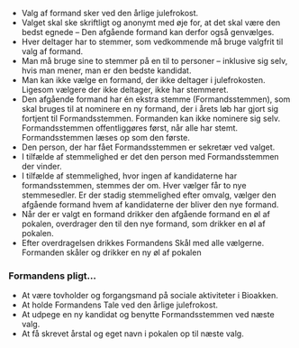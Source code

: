 - Valg af formand sker ved den årlige julefrokost.
- Valget skal ske skriftligt og anonymt med øje for, at det skal være den bedst egnede – Den afgående formand kan derfor også genvælges.
- Hver deltager har to stemmer, som vedkommende må bruge valgfrit til valg af formand.
- Man må bruge sine to stemmer på en til to personer – inklusive sig selv, hvis man mener, man er den bedste kandidat.
- Man kan ikke vælge en formand, der ikke deltager i julefrokosten. Ligesom vælgere der ikke deltager, ikke har stemmeret.
- Den afgående formand har én ekstra stemme (Formandsstemmen), som skal bruges til at nominere en ny formand, der i årets løb har gjort sig fortjent til Formandsstemmen. Formanden kan ikke nominere sig selv. Formandsstemmen offentliggøres først, når alle har stemt. Formandsstemmen læses op som den første.
- Den person, der har fået Formandsstemmen er sekretær ved valget.
- I tilfælde af stemmelighed er det den person med Formandsstemmen der vinder.
- I tilfælde af stemmelighed, hvor ingen af kandidaterne har formandsstemmen, stemmes der om.  Hver vælger får to nye stemmesedler. Er der stadig stemmelighed efter omvalg, vælger den afgående formand hvem af kandidaterne der bliver den nye formand.
- Når der er valgt en formand drikker den afgående formand en øl af pokalen, overdrager den til den nye formand, som drikker en øl af pokalen.
- Efter overdragelsen drikkes Formandens Skål med alle vælgerne. Formanden skåler og drikker en ny øl af pokalen
### Formandens pligt… ###
- At være tovholder og forgangsmand på sociale aktiviteter i Bioakken.
- At holde Formandens Tale ved den årlige julefrokost.
- At udpege en ny kandidat og benytte Formandsstemmen ved næste valg.
- At få skrevet årstal og eget navn i pokalen op til næste valg.
